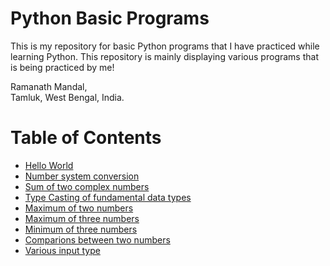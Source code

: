 # Python Basic Programs
This is my repository for basic Python programs that I have practiced while learning Python.
This repository is mainly displaying various programs that is being practiced by me! 

Ramanath Mandal,<br />
Tamluk, West Bengal, India.<br />

# Table of Contents

* [Hello World](https://github.com/MRamanath/Python-Basic-Programs/blob/master/Python-Programs/helloWorld.py)
* [Number system conversion](https://github.com/MRamanath/Python-Basic-Programs/blob/master/Python-Programs/01NumSysConversion.py)
* [Sum of two complex numbers](https://github.com/MRamanath/Python-Basic-Programs/blob/master/Python-Programs/02SumOfTwoComplexNo.py)
* [Type Casting of fundamental data types](https://github.com/MRamanath/Python-Basic-Programs/blob/master/Python-Programs/03TypeCasting.py)
* [Maximum of two numbers](https://github.com/MRamanath/Python-Basic-Programs/blob/master/Python-Programs/04MaxOfTwoNo.py)
* [Maximum of three numbers](https://github.com/MRamanath/Python-Basic-Programs/blob/master/Python-Programs/05MaxOfThreeNo.py)
* [Minimum of three numbers](https://github.com/MRamanath/Python-Basic-Programs/blob/master/Python-Programs/06MinOfThreeNo.py)
* [Comparions between two numbers](https://github.com/MRamanath/Python-Basic-Programs/blob/master/Python-Programs/07TwoNumComparison.py)
* [Various input type](https://github.com/MRamanath/Python-Basic-Programs/blob/master/Python-Programs/08MultipleInputType.py)
    

